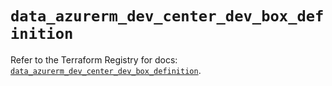 # `data_azurerm_dev_center_dev_box_definition`

Refer to the Terraform Registry for docs: [`data_azurerm_dev_center_dev_box_definition`](https://registry.terraform.io/providers/hashicorp/azurerm/4.45.1/docs/data-sources/dev_center_dev_box_definition).
